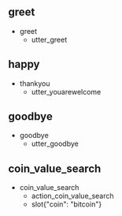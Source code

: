 ## greet
* greet
    - utter_greet

## happy
* thankyou
    - utter_youarewelcome

## goodbye
* goodbye
    - utter_goodbye

## coin_value_search
* coin_value_search
    - action_coin_value_search
    - slot{"coin": "bitcoin"}
